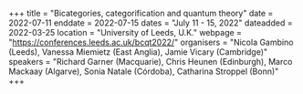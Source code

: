 +++
title = "Bicategories, categorification and quantum theory"
date = 2022-07-11
enddate = 2022-07-15
dates = "July 11 - 15, 2022"
dateadded = 2022-03-25
location = "University of Leeds, U.K."
webpage = "https://conferences.leeds.ac.uk/bcqt2022/"
organisers = "Nicola Gambino (Leeds), Vanessa Miemietz (East Anglia), Jamie Vicary (Cambridge)"
speakers = "Richard Garner (Macquarie), Chris Heunen (Edinburgh), Marco Mackaay (Algarve), Sonia Natale (Córdoba), Catharina Stroppel (Bonn)"
+++

